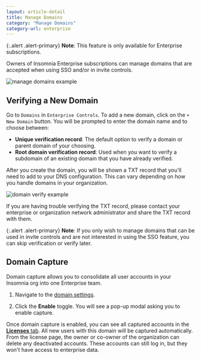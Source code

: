 ```yaml
---
layout: article-detail
title: Manage Domains
category: "Manage Domains"
category-url: enterprise
---
```


{:.alert .alert-primary}
**Note**: This feature is only available for Enterprise subscriptions.

Owners of Insomnia Enterprise subscriptions can manage domains that are accepted when using SSO and/or in invite controls.

![manage domains example](/assets/images/manage-domains.png)

## Verifying a New Domain

Go to `Domains` in `Enterprise Controls`. To add a new domain, click on the `+ New Domain` button. You will be prompted to enter the domain name and to choose between:

- **Unique verification record**: The default option to verify a domain or parent domain of your choosing.
- **Root domain verification record**: Used when you want to verify a subdomain of an existing domain that you have already verified.

After you create the domain, you will be shown a TXT record that you'll need to add to your DNS configuration. This can vary depending on how you handle domains in your organization.

![domain verify example](/assets/images/domain-verify-example.png)

If you are having trouble verifying the TXT record, please contact your enterprise or organization network administrator and share the TXT record with them.

{:.alert .alert-primary}
**Note**: If you only wish to manage domains that can be used in invite controls and are not interested in using the SSO feature, you can skip verification or verify later.


## Domain Capture

Domain capture allows you to consolidate all user accounts in your Insomnia org into one Enterprise team.

1. Navigate to the [domain settings](https://app.insomnia.rest/app/domains/list). 

2. Click the **Enable** toggle. You will see a pop-up modal asking you to enable capture. 

Once domain capture is enabled, you can see all captured accounts in the [**Licenses** tab](https://app.insomnia.rest/app/enterprise/licenses). All new users with this domain will be captured automatically. From the license page, the owner or co-owner of the organization can delete any deactivated accounts. These accounts can still log in, but they won't have access to enterprise data.

